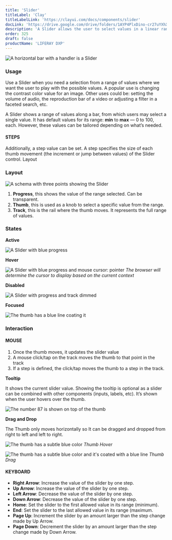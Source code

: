 ```yaml
---
title: 'Slider'
titleLabel: 'Clay'
titleLabelLink: 'https://clayui.com/docs/components/slider'
docLink: 'https://drive.google.com/drive/folders/1AYP4PlxDino-cr27uYXhXht4fcvTSYIh?usp=sharing'
description: 'A Slider allows the user to select values in a linear range of values.'
order: 325
draft: false
productName: 'LIFERAY DXP'
---
```


![A horizontal bar with a handler is a Slider](/images/lexicon/SliderBase.png)

### Usage
Use a Slider when you need a selection from a range of values where we want the user to play with the possible values. A popular use is changing the contrast color value for an image. Other uses could be: setting the volume of audio, the reproduction bar of a video or adjusting a filter in a faceted search, etc.

A Slider shows a range of values along a bar, from which users may select a single value. It has default values for its range: **min** to **max** — 0 to 100, each. However, these values can be tailored depending on what’s needed.

#### STEPS

Additionally, a step value can be set. A step specifies the size of each thumb movement (the increment or jump between values) of the Slider control.
Layout

### Layout

![A schema with three points showing the Slider](/images/lexicon/SliderLayout.png)  

1.   **Progress**, this shows the value of the range selected. Can be transparent.
2.   **Thumb**, this is used as a knob to select a specific value from the range.  
3.   **Track**, this is the rail where the thumb moves. It represents the full range of values. 

### States

**Active**

![A Slider with blue progress](/images/lexicon/SliderActive.png)

**Hover**

![A Slider with blue progress and mouse cursor: pointer](/images/lexicon/SliderHover.png)
_The browser will determine the cursor to display based on the current context_

**Disabled**

![A Slider with progress and track dimmed](/images/lexicon/SliderDisabled.png)

**Focused**

![The thumb has a blue line coating it](/images/lexicon/SliderFocused.png)

### Interaction

#### MOUSE

1. Once the thumb moves, it updates the slider value
2. A mouse click/tap on the track moves the thumb to that point in the track
3. If a step is defined, the click/tap moves the thumb to a step in the track.

**Tooltip**

It shows the current slider value. Showing the tooltip is optional as a slider can be combined with other components (inputs, labels, etc). It’s shown when the user hovers over the thumb. 

![The number 87 is shown on top of the thumb](/images/lexicon/SliderTooltip.png)

**Drag and Drop**

The Thumb only moves horizontally so It can be dragged and dropped from right to left and left to right.

![The thumb has a subtle blue color](/images/lexicon/SliderThumbHover.png)
_Thumb Hover_


![The thumb has a subtle blue color and it's coated with a blue line](/images/lexicon/SliderThumbDrag.png)
_Thumb Drag_

#### KEYBOARD

-   **Right Arrow**: Increase the value of the slider by one step.
-   **Up Arrow**: Increase the value of the slider by one step.
-   **Left Arrow**: Decrease the value of the slider by one step.
-   **Down Arrow**: Decrease the value of the slider by one step.
-   **Home**: Set the slider to the first allowed value in its range (minimum).
-   **End**: Set the slider to the last allowed value in its range (maximum.
-   **Page Up**: Increment the slider by an amount larger than the step change made by Up Arrow.
-   **Page Down**: Decrement the slider by an amount larger than the step change made by Down Arrow.

